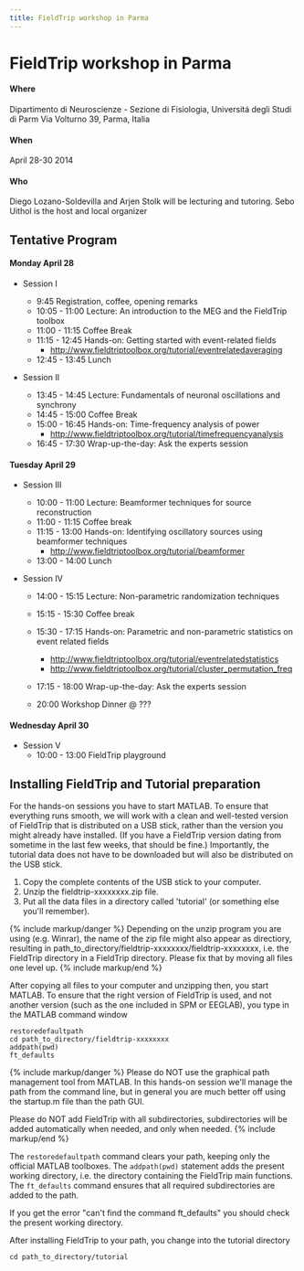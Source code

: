 ```yaml
---
title: FieldTrip workshop in Parma
---
```


# FieldTrip workshop in Parma

#### Where

Dipartimento di Neuroscienze - Sezione di Fisiologia, Universitá degli Studi di Parm
Via Volturno 39, Parma, Italia

#### When

April 28-30 2014

#### Who

Diego Lozano-Soldevilla and Arjen Stolk will be lecturing and tutoring.
Sebo Uithol is the host and local organizer

## Tentative Program

#### Monday April 28

-   Session I
    -   9:45      Registration, coffee, opening remarks
    -   10:05 - 11:00    Lecture: An introduction to the MEG and the FieldTrip toolbox
    -   11:00 - 11:15    Coffee Break
    -   11:15 - 12:45 Hands-on: Getting started with event-related fields
        -   <http://www.fieldtriptoolbox.org/tutorial/eventrelatedaveraging>
    -   12:45 - 13:45    Lunch

-   Session II
    -   13:45 - 14:45    Lecture: Fundamentals of neuronal oscillations and  synchrony
    -   14:45 - 15:00     Coffee Break
    -   15:00 - 16:45    Hands-on: Time-frequency analysis of power  
        -   <http://www.fieldtriptoolbox.org/tutorial/timefrequencyanalysis>
    -   16:45 - 17:30    Wrap-up-the-day: Ask the experts session

#### Tuesday April 29

-   Session III
    -   10:00 - 11:00    Lecture: Beamformer techniques for source reconstruction
    -   11:00 - 11:15    Coffee break
    -   11:15 - 13:00    Hands-on: Identifying oscillatory sources using beamformer techniques
        -   <http://www.fieldtriptoolbox.org/tutorial/beamformer>
    -   13:00 - 14:00    Lunch

-   Session IV
    -   14:00 - 15:15    Lecture: Non-parametric randomization techniques
    -   15:15 - 15:30    Coffee break
    -   15:30 - 17:15  Hands-on: Parametric and non-parametric statistics on event related fields
        -   <http://www.fieldtriptoolbox.org/tutorial/eventrelatedstatistics>
        -   <http://www.fieldtriptoolbox.org/tutorial/cluster_permutation_freq>
    -   17:15 - 18:00    Wrap-up-the-day: Ask the experts session

    -   20:00      Workshop Dinner @ ???

#### Wednesday April 30

-   Session V
    -   10:00 - 13:00    FieldTrip playground

## Installing FieldTrip and Tutorial preparation

For the hands-on sessions you have to start MATLAB. To ensure that
everything runs smooth, we will work with a clean and well-tested
version of FieldTrip that is distributed on a USB stick, rather than the version you might already
have installed. (If you have a FieldTrip version dating from sometime in the last few weeks, that should be fine.) Importantly, the tutorial data does not have to be
downloaded but will also be distributed on the USB stick.

1.  Copy the complete contents of the USB stick to your computer.
2.  Unzip the fieldtrip-xxxxxxxx.zip file.
3.  Put all the data files in a directory called 'tutorial' (or something else you'll remember).

{% include markup/danger %}
Depending on the unzip program you are using (e.g. Winrar), the name of the zip file might also appear as directiory, resulting in path_to_directory/fieldtrip-xxxxxxxx/fieldtrip-xxxxxxxx, i.e. the FieldTrip directory in a FieldTrip directory. Please fix that by moving all files one level up.
{% include markup/end %}

After copying all files to your computer and unzipping then, you start MATLAB. To ensure that the right version of FieldTrip is used, and not another version (such as the one included in SPM or EEGLAB), you type in the MATLAB command window

    restoredefaultpath
    cd path_to_directory/fieldtrip-xxxxxxxx
    addpath(pwd)
    ft_defaults

{% include markup/danger %}
Please do NOT use the graphical path management tool from MATLAB. In this hands-on session we'll manage the path from the command line, but in general you are much better off using the startup.m file than the path GUI.

Please do NOT add FieldTrip with all subdirectories, subdirectories will be added automatically when needed, and only when needed.
{% include markup/end %}

The `restoredefaultpath` command clears your path, keeping only the official MATLAB toolboxes. The `addpath(pwd)` statement adds the present working directory, i.e. the directory containing the FieldTrip main functions. The `ft_defaults` command ensures that all required subdirectories are added to the path.

If you get the error "can't find the command ft_defaults" you should check the present working directory.

After installing FieldTrip to your path, you change into the tutorial directory

    cd path_to_directory/tutorial
